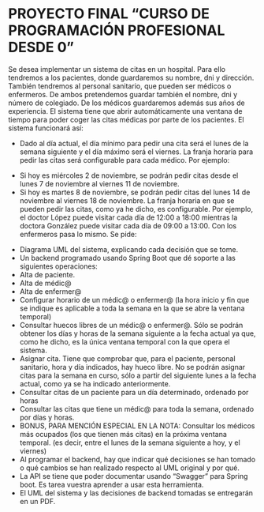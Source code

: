 # PROYECTO FINAL “CURSO DE PROGRAMACIÓN PROFESIONAL DESDE 0”
Se desea implementar un sistema de citas en un hospital. Para ello tendremos a los pacientes, donde
guardaremos su nombre, dni y dirección. También tendremos al personal sanitario, que pueden ser
médicos o enfermeros. De ambos pretendemos guardar también el nombre, dni y número de
colegiado. De los médicos guardaremos además sus años de experiencia.
El sistema tiene que abrir automáticamente una ventana de tiempo para poder coger las citas
médicas por parte de los pacientes. El sistema funcionará así:
- Dado al día actual, el día mínimo para pedir una cita será el lunes de la semana siguiente y el día
máximo será el viernes. La franja horaria para pedir las citas será configurable para cada médico.
Por ejemplo:
* Si hoy es miércoles 2 de noviembre, se podrán pedir citas desde el lunes 7 de noviembre al
viernes 11 de noviembre.
* Si hoy es martes 8 de noviembre, se podrán pedir citas del lunes 14 de noviembre al viernes 18 de
noviembre.
La franja horaria en que se pueden pedir las citas, como ya he dicho, es configurable. Por ejemplo,
el doctor López puede visitar cada día de 12:00 a 18:00 mientras la doctora González puede visitar
cada día de 09:00 a 13:00. Con los enfermeros pasa lo mismo.
Se pide:
- Diagrama UML del sistema, explicando cada decisión que se tome.
- Un backend programado usando Spring Boot que dé soporte a las siguientes operaciones:
-  Alta de paciente.
-  Alta de médic@
-  Alta de enfermer@
-  Configurar horario de un médic@ o enfermer@ (la hora inicio y fin que se indique es
aplicable a toda la semana en la que se abre la ventana temporal)
-  Consultar huecos libres de un médic@ o enfermer@. Sólo se podrán obtener los días y horas
de la semana siguiente a la fecha actual ya que, como he dicho, es la única ventana temporal
con la que opera el sistema.
-  Asignar cita. Tiene que comprobar que, para el paciente, personal sanitario, hora y día
indicados, hay hueco libre. No se podrán asignar citas para la semana en curso, sólo a partir
del siguiente lunes a la fecha actual, como ya se ha indicado anteriormente.
-  Consultar citas de un paciente para un día determinado, ordenado por horas
-  Consultar las citas que tiene un médic@ para toda la semana, ordenado por días y horas.
-  BONUS, PARA MENCIÓN ESPECIAL EN LA NOTA: Consultar los médicos más
ocupados (los que tienen más citas) en la próxima ventana temporal. (es decir, entre el lunes
de la semana siguiente a hoy, y el viernes)
- Al programar el backend, hay que indicar qué decisiones se han tomado o qué cambios se han
realizado respecto al UML original y por qué.
- La API se tiene que poder documentar usando “Swagger” para Spring boot. Es tarea vuestra
aprender a usar esta herramienta.
- El UML del sistema y las decisiones de backend tomadas se entregarán en un PDF.

